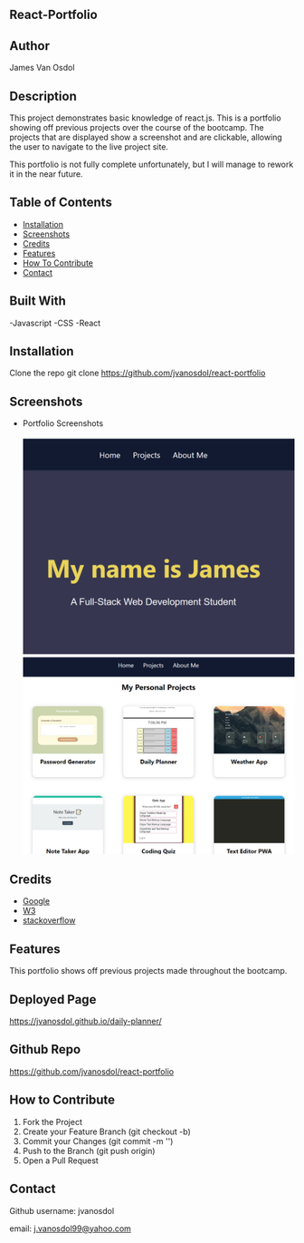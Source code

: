 ## React-Portfolio

## Author

James Van Osdol

## Description

This project demonstrates basic knowledge of react.js. This is a portfolio showing off previous projects over the course of the bootcamp. The projects that are displayed show a screenshot and are clickable, allowing the user to navigate to the live project site. 

This portfolio is not fully complete unfortunately, but I will manage to rework it in the near future. 



## Table of Contents

- [Installation](#installation)
- [Screenshots](#screenshots)
- [Credits](#credits)
- [Features](#features)
- [How To Contribute](#how-to-contribute)
- [Contact](#contact)


## Built With

-Javascript
-CSS
-React


## Installation

Clone the repo
git clone https://github.com/jvanosdol/react-portfolio


## Screenshots


- Portfolio Screenshots


  ![screenshot](/images/portfolio-main.png)
  ![screenshot](/images/portfolio-projects.png)



## Credits

- [Google](https://www.google.com)
- [W3](https://www.w3schools.com)
- [stackoverflow](https://stackoverflow.com/)

## Features

This portfolio shows off previous projects made throughout the bootcamp.


## Deployed Page

https://jvanosdol.github.io/daily-planner/


## Github Repo

https://github.com/jvanosdol/react-portfolio


## How to Contribute

1. Fork the Project
2. Create your Feature Branch (git checkout -b)
3. Commit your Changes (git commit -m '')
4. Push to the Branch (git push origin)
5. Open a Pull Request


## Contact

Github username: jvanosdol

email: j.vanosdol99@yahoo.com

